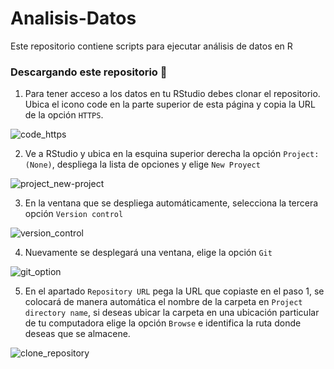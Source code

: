 # Analisis-Datos
Este repositorio contiene scripts para ejecutar análisis de datos en R

### Descargando este repositorio 🔽
1. Para tener acceso a los datos en tu RStudio debes clonar el repositorio. Ubica el icono code en la parte superior de esta página y copia la URL de la opción ```HTTPS```. 


![code_https](https://1.bp.blogspot.com/-C3PTF_S7P0A/YLu6SzycxCI/AAAAAAABZeo/oBqXs5HLq8kCg2-EIf6Gn6bTujn_k8AdwCLcBGAsYHQ/s423/01.png)

2. Ve a RStudio y ubica en la esquina superior derecha la opción ```Project: (None)```, despliega la lista de opciones y elige ```New Proyect```

![project_new-project](https://intro2r.com/images/new_proj1.png)

3. En la ventana que se despliega automáticamente, selecciona la tercera opción ```Version control```

![version_control](https://book.cds101.com/img/clone_step_3.png)

4. Nuevamente se desplegará una ventana, elige la opción ```Git```

![git_option](https://miro.medium.com/max/1066/1*CaCAtk_TdS84mZNQSrI3ng.jpeg)

5. En el apartado ```Repository URL``` pega la URL que copiaste en el paso 1, se colocará de manera automática el nombre de la carpeta en ```Project directory name```, si deseas ubicar la carpeta en una ubicación particular de tu computadora elige la opción ```Browse``` e identifica la ruta donde deseas que se almacene. 

![clone_repository](https://experimentalbehaviour.files.wordpress.com/2018/01/screenshot6.png?w=584)
